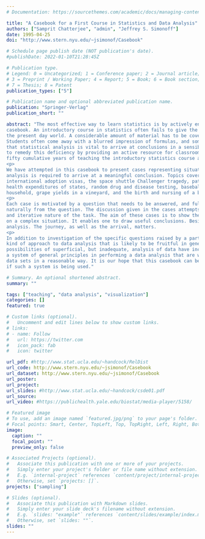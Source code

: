 ```yaml
---
# Documentation: https://sourcethemes.com/academic/docs/managing-content/

title: "A Casebook for a First Course in Statistics and Data Analysis"
authors: ["Samprit Chatterjee", "admin", "Jeffrey S. Simonoff"]
date: 1995-04-25
doi: "http://www.stern.nyu.edu/~jsimonof/Casebook"

# Schedule page publish date (NOT publication's date).
#publishDate: 2022-01-10T21:28:45Z

# Publication type.
# Legend: 0 = Uncategorized; 1 = Conference paper; 2 = Journal article;
# 3 = Preprint / Working Paper; 4 = Report; 5 = Book; 6 = Book section;
# 7 = Thesis; 8 = Patent
publication_types: ["5"]

# Publication name and optional abbreviated publication name.
publication: "Springer-Verlag"
publication_short: ""

abstract: "The most effective way to learn statistics is by actively engaging in doing the statistical analysis. This idea drives this
casebook. An introductory course in statistics often fails to give the students an idea of the excitement of statistics, and its relevance in
the present day world. A considerable amount of material has to be covered, with no complementary time for discussion of real life examples.
Students often come away with a blurred impression of formulas, and some words like 'mean,' 'standard deviation,' and 'regression.' The point
that statistical analysis is vital to arrive at conclusions in a sensible and rational manner is often neglected. This casebook is an attempt
to remedy this deficiency by providing an active resource for classroom use. The book is based on cases that we have developed through almost
fifty cumulative years of teaching the introductory statistics course at New York University.
<p>
We have attempted in this casebook to present cases representing situations and contexts from a diverse set of fields, where statistical
analysis is required to arrive at a meaningful conclusion. Topics covered include eruptions of the 'Old Faithful' geyser, the issuance of
international adoption visas, the space shuttle Challenger tragedy, patterns in the Dow Jones Industrial Average and Standard and Poor's index,
health expenditures of states, random drug and disease testing, baseball free agency, performance of NBA guards, energy consumption of a
household, grape yields in a vineyard, and the birth and nursing of a beluga whale calf. All of the datasets are real and complete.
<p>
Each case is motivated by a question that needs to be answered, and full background material is presented. The statistical analysis flows
naturally from the question. The discussion given in the cases attempts to demonstrate the logic of the analysis and emphasize the interactive
and iterative nature of the task. The aim of these cases is to show the reader by example that statistical analysis clarifies and throws light
on a complex situation. It enables one to draw useful conclusions. Besides the final conclusion, much is learned about the problem during the
analysis. The journey, as well as the arrival, matters.
<p>
In addition to investigation of the specific questions raised by a particular case, we hope that the reader also will develop a feel for the
kind of approach to data analysis that is likely to be fruitful in general. As statistical software has become generally available, the
possibilities of superficial, but inadequate, analysis of data have increased correspondingly. However, if a data analyst is trained to develop
a system of general principles in performing a data analysis that are widely applicable, it is much more likely that she will analyze future
data sets in a reasonable way. It is our hope that this casebook can be helpful in highlighting the kinds of questions that need to be answered
if such a system is being used."

# Summary. An optional shortened abstract.
summary: ""

tags: ["teaching", "data analysis", "visualization"]
categories: []
featured: true

# Custom links (optional).
#   Uncomment and edit lines below to show custom links.
# links:
# - name: Follow
#   url: https://twitter.com
#   icon_pack: fab
#   icon: twitter

url_pdf: #http://www.stat.ucla.edu/~handcock/RelDist
url_code: http://www.stern.nyu.edu/~jsimonof/Casebook
url_dataset: http://www.stern.nyu.edu/~jsimonof/Casebook
url_poster:
url_project:
url_slides: #http://www.stat.ucla.edu/~handcock/csde01.pdf
url_source:
url_video: #https://publichealth.yale.edu/biostat/media-player/5158/

# Featured image
# To use, add an image named `featured.jpg/png` to your page's folder.
# Focal points: Smart, Center, TopLeft, Top, TopRight, Left, Right, BottomLeft, Bottom, BottomRight.
image:
  caption: ""
  focal_point: ""
  preview_only: false

# Associated Projects (optional).
#   Associate this publication with one or more of your projects.
#   Simply enter your project's folder or file name without extension.
#   E.g. `internal-project` references `content/project/internal-project/index.md`.
#   Otherwise, set `projects: []`.
projects: ["sampling"]

# Slides (optional).
#   Associate this publication with Markdown slides.
#   Simply enter your slide deck's filename without extension.
#   E.g. `slides: "example"` references `content/slides/example/index.md`.
#   Otherwise, set `slides: ""`.
slides: ""
---
```

